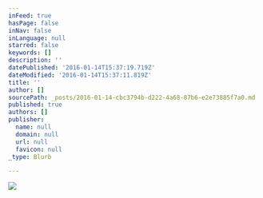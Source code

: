 ```yaml
---
inFeed: true
hasPage: false
inNav: false
inLanguage: null
starred: false
keywords: []
description: ''
datePublished: '2016-01-14T15:37:19.719Z'
dateModified: '2016-01-14T15:37:11.819Z'
title: ''
author: []
sourcePath: _posts/2016-01-14-cbc3794b-d222-4a68-87b6-e2e73885f7a0.md
published: true
authors: []
publisher:
  name: null
  domain: null
  url: null
  favicon: null
_type: Blurb

---
```

![](https://the-grid-user-content.s3-us-west-2.amazonaws.com/730f6d66-1776-484e-a3e0-f75a50a1af30.jpg)